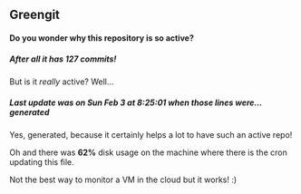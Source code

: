 ## Greengit

#### Do you wonder why this repository is so active?

##### After all it has 127 commits!

But is it *really* active? Well...

##### Last update was on Sun Feb 3 at 8:25:01 when those lines were... generated

Yes, generated, because it certainly helps a lot to have such an active repo!

Oh and there was **62%** disk usage on the machine
where there is the cron updating this file.

Not the best way to monitor a VM in the cloud but it works! :)
